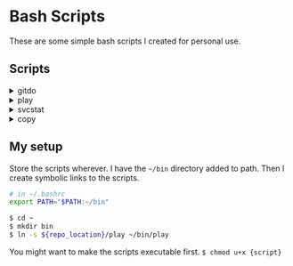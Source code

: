 # Bash Scripts

These are some simple bash scripts I created for personal use.

## Scripts

<details>
<summary>gitdo</summary>

Usage: `gitdo [options] <commit message>`

A wrapper for frequently used git commands. When run, it shows the results of `git status` and adds, commits, and pushes automatically. Default behaviour can be customized. See `gitdo -h` for in-depth help.

Example:
```bash
# Add and commit all changes
$ gitdo "Commit message here"
# Add and commit without asking for confirmation (a stands for auto)
$ gitdo -a "Commit message here"
# Add, commit, and push without asking for confirmation
$ gitdo -pa "Commit message here"
# Add, commit, and push to 'upstream' without confirmation
$ gitdo -par upstream "Commit message here"
```

</details>

<details>
<summary>play</summary>

Usage: `play [keyword]`

A root music directory is set in the script. When invoked, the script checks the music directory and tries to find a playlist (.xspf extension) and opens it in vlc. If no playlist is found it checks the Albums folder and finds any album with the given keyword and play those in vlc. If no albums are found, it searches the whole music directory, including song/artist names and adds everything that contains the keyword and plays it in vlc.
</details>

<details>
<summary>svcstat</summary>

Usage: `svcstat [stopall]`

Helps to monitor the status of services, specially when you start/stop them frequently. The services checked by the script are in an array, where you can add new services or remove them easily. When invoked with root permissions and the parameter 'stopall' (i.e `$ svcstat stopall`) all services in the array will be stopped.
</details>

<details>
<summary>copy</summary>

Usage: `copy (source) (destination)`

It just calls rsync. I use this when I want to copy something and see progress as well. As of now, this could have been done easier with an alias.
</details>

## My setup
Store the scripts wherever. I have the `~/bin` directory added to path. Then I create symbolic links to the scripts.

```bash
# in ~/.bashrc
export PATH="$PATH:~/bin"

$ cd ~
$ mkdir bin
$ ln -s ${repo_location}/play ~/bin/play
```
You might want to make the scripts executable first.
`$ chmod u+x {script}`


